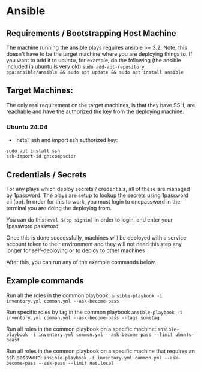 # Ansible

## Requirements / Bootstrapping Host Machine
The machine running the ansible plays requires ansible >= 3.2. 
Note, this doesn't have to be the target machine where you are deploying things to.
If you want to add it to ubuntu, for example, do the following (the ansible included in ubuntu is very old)
```sudo add-apt-repository ppa:ansible/ansible && sudo apt update && sudo apt install ansible```

## Target Machines:
The only real requirement on the target machines, is that they have SSH, are reachable
and have the authorized the key from the deploying machine.

### Ubuntu 24.04
- Install ssh and import ssh authorized key: 
```
sudo apt install ssh
ssh-import-id gh:compscidr
```

## Credentials / Secrets
For any plays which deploy secrets / credentials, all of these are managed by 1password.
The plays are setup to lookup the secrets using 1password cli (op). In order for this 
to work, you must login to onepassword in the terminal you are doing the deploying from.

You can do this: `eval $(op signin)` in order to login, and enter your 1password password.

Once this is done successfully, machines will be deployed with a service account token to
their environment and they will not need this step any longer for self-deploying or to
deploy to other machines

After this, you can run any of the example commands below.

## Example commands

Run all the roles in the common playbook:
`ansible-playbook -i inventory.yml common.yml --ask-become-pass`

Run specific roles by tag in the common playbook
`ansible-playbook -i inventory.yml common.yml --ask-become-pass --tags sometag`

Run all roles in the common playbook on a specific machine:
`ansible-playbook -i inventory.yml common.yml --ask-become-pass --limit ubuntu-beast`

Run all roles in the common playbook on a specific machine that requires an ssh password:
`ansible-playbook -i inventory.yml common.yml --ask-become-pass --ask-pass --limit nas.local`
